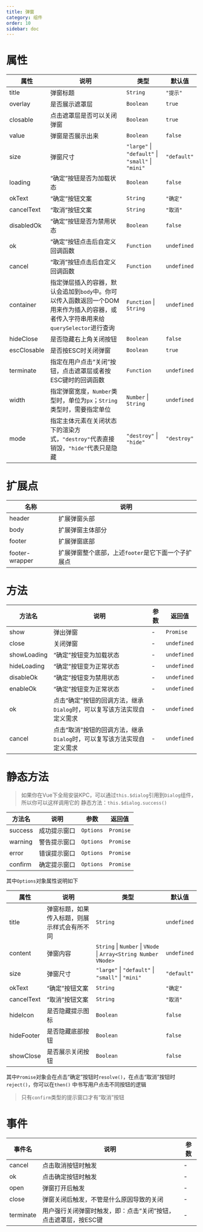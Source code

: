 ```yaml
---
title: 弹窗
category: 组件
order: 10
sidebar: doc
---
```


# 属性

| 属性 | 说明 | 类型 | 默认值 |
| --- | --- | --- | --- |
| title | 弹窗标题 | `String` | `"提示"` |
| overlay | 是否展示遮罩层 | `Boolean` | `true` |
| closable | 点击遮罩层是否可以关闭弹窗 | `Boolean` | `true` |
| value | 弹窗是否展示出来 | `Boolean` | `false` |
| size | 弹窗尺寸 | `"large"` &#124; `"default"` &#124; `"small"` &#124; `"mini"` | `"default"` |
| loading | “确定”按钮是否为加载状态 | `Boolean` | `false` |
| okText | “确定”按钮文案 | `String` | `"确定"` |
| cancelText | “取消”按钮文案 | `String` | `"取消"` |
| disabledOk | “确定”按钮是否为禁用状态 | `Boolean` | `false` |
| ok | “确定”按钮点击后自定义回调函数 | `Function` | `undefined` |
| cancel | “取消”按钮点击后自定义回调函数 | `Function` | `undefined` |
| container | 指定弹层插入的容器，默认会追加到`body`中。你可以传入函数返回一个DOM用来作为插入的容器，或者传入字符串用来给`querySelector`进行查询 | `Function` &#124; `String` | `undefined` |
| hideClose | 是否隐藏右上角关闭按钮 | `Boolean` | `false` |
| escClosable | 是否按ESC时关闭弹窗 | `Boolean` | `true` |
| terminate | 指定在用户点击“关闭”按钮，点击遮罩层或者按ESC键时的回调函数 | `Function` | `undefined` |
| width | 指定弹窗宽度，`Number`类型时，单位为`px`；`String`类型时，需要指定单位 | `Number` &#124; `String` | `undefined` |
| mode | 指定主体元素在关闭状态下的渲染方式，`"destroy"`代表直接销毁，`"hide"`代表只是隐藏 | `"destroy"` &#124; `"hide"` | `"destroy"` |

# 扩展点

| 名称 | 说明 |
| --- | --- |
| header | 扩展弹窗头部 |
| body | 扩展弹窗主体部分 |
| footer | 扩展弹窗底部 |
| footer-wrapper | 扩展弹窗整个底部，上述`footer`是它下面一个子扩展点 |

# 方法

| 方法名 | 说明 | 参数 | 返回值 |
| --- | --- | --- | --- |
| show | 弹出弹窗 | - | `Promise` |
| close | 关闭弹窗 | - | `undefined` |
| showLoading | “确定”按钮变为加载状态 | - | `undefined` |
| hideLoading | “确定”按钮变为正常状态 | - | `undefined` |
| disableOk | “确定”按钮变为禁用状态 | - | `undefined` |
| enableOk | “确定”按钮变为正常状态 | - | `undefined` |
| ok | 点击“确定”按钮的回调方法，继承`Dialog`时，可以复写该方法实现自定义需求 | - | `undefined` |
| cancel | 点击“取消”按钮的回调方法，继承`Dialog`时，可以复写该方法实现自定义需求 | - | `undefined` |

# 静态方法

> 如果你在Vue下全局安装KPC，可以通过`this.$dialog`引用到`Dialog`组件，所以你可以这样调用它的
> 静态方法：`this.$dialog.success()`

| 方法名 | 说明 | 参数 | 返回值 |
| --- | --- | --- | --- |
| success | 成功提示窗口 | `Options` | `Promise` |
| warning | 警告提示窗口 | `Options` | `Promise` |
| error | 错误提示窗口 | `Options` | `Promise` |
| confirm | 确定提示窗口 | `Options` | `Promise` |

其中`Options`对象属性说明如下

| 属性 | 说明 | 类型 | 默认值 |
| --- | --- | --- | --- |
| title | 弹窗标题，如果传入标题，则展示样式会有所不同 | `String` | `undefined` |
| content | 弹窗内容 | `String` &#124; `Number` &#124; `VNode` &#124; `Array<String Number VNode>` | `undefined` |
| size | 弹窗尺寸 | `"large"` &#124; `"default"` &#124; `"small"` &#124; `"mini"` | `"default"` |
| okText | “确定”按钮文案 | `String` | `"确定"` |
| cancelText | “取消”按钮文案 | `String` | `"取消"` |
| hideIcon | 是否隐藏提示图标 | `Boolean` | `false` |
| hideFooter | 是否隐藏底部按钮 | `Boolean` | `false` |
| showClose | 是否展示关闭按钮 | `Boolean` | `false` |

其中`Promise`对象会在点击“确定”按钮时`resolve()`，在点击“取消”按钮时`reject()`，你可以在`then()`
中书写用户点击不同按钮的逻辑

> 只有`confirm`类型的提示窗口才有“取消”按钮


# 事件

| 事件名 | 说明 | 参数 |
| --- | --- | --- |
| cancel | 点击取消按钮时触发 | - |
| ok | 点击确定按钮时触发 | - |
| open | 弹窗打开后触发 | - |
| close | 弹窗关闭后触发，不管是什么原因导致的关闭 | - |
| terminate | 用户强行关闭弹窗时触发，即：点击“关闭”按钮，点击遮罩层，按ESC键 | - |
